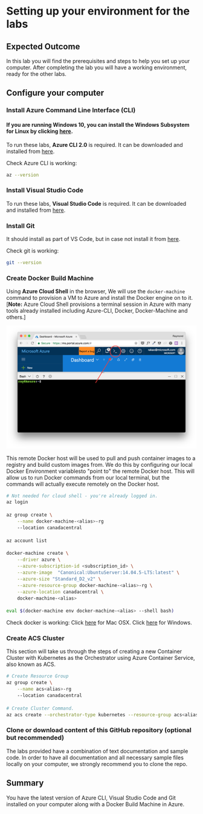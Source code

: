 ﻿# Setting up your environment for the labs

## Expected Outcome
In this lab you will find the prerequisites and steps to help you set up your computer. After completing the lab you will have a working environment, ready for the other labs.

## Configure your computer

### Install Azure Command Line Interface (CLI)
#### If you are running Windows 10, you can install the Windows Subsystem for Linux by clicking [here](https://msdn.microsoft.com/en-us/commandline/wsl/install_guide).

To run these labs, **Azure CLI 2.0** is required. It can be downloaded and installed from [here](https://docs.microsoft.com/en-us/cli/azure/install-azure-cli?view=azure-cli-latest).

Check Azure CLI is working:
```bash
az --version
```

### Install Visual Studio Code

To run these labs, **Visual Studio Code** is required. It can be downloaded and installed from [here](https://code.visualstudio.com).

### Install Git

It should install as part of VS Code, but in case not install it from [here](https://git-scm.com).

Check git is working:
```bash
git --version
```

### Create Docker Build Machine

Using **Azure Cloud Shell** in the browser, We will use the ```docker-machine``` command to provision a VM to Azure and install the Docker engine on to it.  [**Note:** Azure Cloud Shell provisions a terminal session in Azure with many tools already installed including Azure-CLI, Docker, Docker-Machine and others.]  

![cloud shell](images/cloud_shell.png)

This remote Docker host will be used to pull and push container images to a registry and build custom images from.  We do this by configuring our local Docker Environment variablesto "point to" the remote Docker host.  This will allow us to run Docker commands from our local terminal, but the commands will actually execute remotely on the Docker host.

```bash
# Not needed for cloud shell - you're already logged in.
az login

az group create \
    --name docker-machine-<alias>-rg
    --location canadacentral

az account list

docker-machine create \
    --driver azure \
    --azure-subscription-id <subscription_id> \
    --azure-image  "Canonical:UbuntuServer:14.04.5-LTS:latest" \
    --azure-size "Standard_D2_v2" \
    --azure-resource-group docker-machine-<alias>-rg \
    --azure-location canadacentral \
    docker-machine-<alias>

eval $(docker-machine env docker-machine-<alias> --shell bash)
```

Check docker is working: Click [here](https://docs.docker.com/docker-for-mac/) for Mac OSX. Click [here](https://docs.docker.com/docker-for-windows/) for Windows.

### Create ACS Cluster

This section will take us through the steps of creating a new Container Cluster with Kubernetes as the Orchestrator using Azure Container Service, also known as ACS.

```bash
# Create Resource Group
az group create \
    --name acs<alias>-rg
    --location canadacentral

# Create Cluster Command.
az acs create --orchestrator-type kubernetes --resource-group acs<alias>-rg --name myK8sCluster-<alias> --generate-ssh-keys
```

### Clone or download content of this GitHub repository (optional but recommended)

The labs provided have a combination of text documentation and sample code. In order to have all documentation and all necessary sample files locally on your computer, we strongly recommend you to clone the repo.

## Summary

You have the latest version of Azure CLI, Visual Studio Code and Git installed on your computer along with a Docker Build Machine in Azure.
